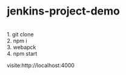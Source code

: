 # jenkins-project-demo 
<br/>
1. git clone
<br/>
2. npm i
<br/>
3. webapck
<br/>
4. npm start

<br>

visite:http://localhost:4000
